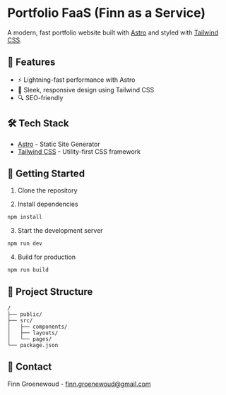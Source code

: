 # Portfolio FaaS (Finn as a Service)

A modern, fast portfolio website built with [Astro](https://astro.build) and styled with [Tailwind CSS](https://tailwindcss.com).

## 🚀 Features

- ⚡️ Lightning-fast performance with Astro
- 🎨 Sleek, responsive design using Tailwind CSS
- 🔍 SEO-friendly

## 🛠️ Tech Stack

- [Astro](https://astro.build) - Static Site Generator
- [Tailwind CSS](https://tailwindcss.com) - Utility-first CSS framework

## 🚦 Getting Started

1. Clone the repository

2. Install dependencies
```bash
npm install
```

3. Start the development server
```bash
npm run dev
```

4. Build for production
```bash
npm run build
```

## 📁 Project Structure

```
/
├── public/
├── src/
│   ├── components/
│   ├── layouts/
│   └── pages/
└── package.json
```

## 📧 Contact

Finn Groenewoud - [finn.groenewoud@gmail.com](mailto:finn.groenewoud@gmail.com)
